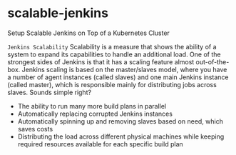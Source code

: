 # scalable-jenkins
Setup Scalable Jenkins on Top of a Kubernetes Cluster


``Jenkins Scalability``
Scalability is a measure that shows the ability of a system to expand its capabilities to handle an additional load. One of the strongest sides of Jenkins is that it has a scaling feature almost out-of-the-box. Jenkins scaling is based on the master/slaves model, where you have a number of agent instances (called slaves) and one main Jenkins instance (called master), which is responsible mainly for distributing jobs across slaves. Sounds simple right?

- The ability to run many more build plans in parallel
- Automatically replacing corrupted Jenkins instances
- Automatically spinning up and removing slaves based on need, which saves costs
- Distributing the load across different physical machines while keeping required resources available  for each specific build plan
